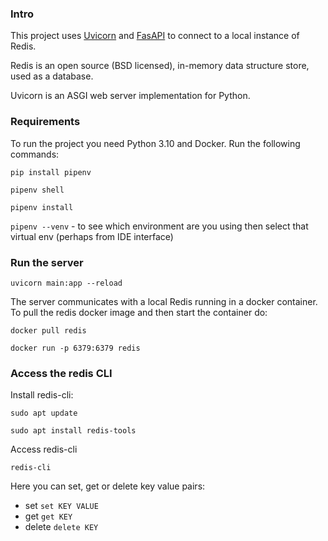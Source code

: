 ### Intro

This project uses [Uvicorn](https://www.uvicorn.org/) and [FasAPI](https://fastapi.tiangolo.com/) to connect to a local instance of Redis.

Redis is an open source (BSD licensed), in-memory data structure store, used as a database.

Uvicorn is an ASGI web server implementation for Python.

### Requirements
To run the project you need Python 3.10 and Docker.
Run the following commands:

`pip install pipenv`

`pipenv shell`

`pipenv install`

`pipenv --venv` - to see which environment are you using then select that virtual env (perhaps from IDE interface)

### Run the server

`uvicorn main:app --reload`

The server communicates with a local Redis running in a docker container. To pull the redis docker image and then start the container do:

`docker pull redis`

`docker run -p 6379:6379 redis`

### Access the redis CLI 
Install redis-cli:

`sudo apt update`

`sudo apt install redis-tools`


Access redis-cli

`redis-cli`

Here you can set, get or delete key value pairs:
- set `set KEY VALUE`
- get `get KEY`
- delete `delete KEY`
